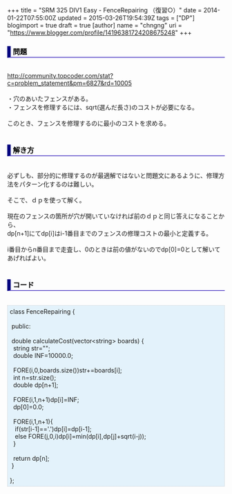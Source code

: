 +++
title = "SRM 325 DIV1 Easy - FenceRepairing （復習○）"
date = 2014-01-22T07:55:00Z
updated = 2015-03-26T19:54:39Z
tags = ["DP"]
blogimport = true
draft = true
[author]
	name = "chngng"
	uri = "https://www.blogger.com/profile/14196381724208675248"
+++

<div dir="ltr" style="text-align: left;" trbidi="on"><h3 style="border-bottom: 2px solid slateblue; border-left: 8px solid navy; color: black; padding: 0px 0px 1px 5px;">問題 </h3><br /><a href="http://community.topcoder.com/stat?c=problem_statement&amp;pm=6827&amp;rd=10005" target="_blank">http://community.topcoder.com/stat?c=problem_statement&amp;pm=6827&amp;rd=10005</a><br /><br />・穴のあいたフェンスがある。<br />・フェンスを修理するには、sqrt(選んだ長さ)のコストが必要になる。<br /><br />このとき、フェンスを修理するのに最小のコストを求める。<br /><br /><h3 style="border-bottom: 2px solid slateblue; border-left: 8px solid navy; color: black; padding: 0px 0px 1px 5px;">解き方 </h3><br />必ずしも、部分的に修理するのが最適解ではないと問題文にあるように、修理方法をパターン化するのは難しい。<br /><br />そこで、ｄｐを使って解く。<br /><br />現在のフェンスの箇所が穴が開いていなければ前のｄｐと同じ答えになることから、<br />dp[n+1]にてdp[i]はi-1番目までのフェンスの修理コストの最小と定義する。<br /><br />i番目からn番目まで走査し、0のときは前の値がないのでdp[0]=0として解いてあげればよい。<br /><br /><h3 style="border-bottom: 2px solid slateblue; border-left: 8px solid navy; color: black; padding: 0px 0px 1px 5px;">コード </h3><br /><div style="background-color: #e3f2fb; border: 1px dotted #CCCCCC; padding: 5px;">class FenceRepairing {<br /><br /><span class="Apple-tab-span" style="white-space: pre;"> </span>public:<br /><br /><span class="Apple-tab-span" style="white-space: pre;"> </span>double calculateCost(vector&lt;string&gt; boards) {<br /><span class="Apple-tab-span" style="white-space: pre;">  </span>string str="";<br /><span class="Apple-tab-span" style="white-space: pre;">  </span>double INF=10000.0;<br /><br /><span class="Apple-tab-span" style="white-space: pre;">  </span>FORE(i,0,boards.size())str+=boards[i];<br /><span class="Apple-tab-span" style="white-space: pre;">  </span>int n=str.size();<br /><span class="Apple-tab-span" style="white-space: pre;">  </span>double dp[n+1];<br /><br /><span class="Apple-tab-span" style="white-space: pre;">  </span>FORE(i,1,n+1)dp[i]=INF;<br /><span class="Apple-tab-span" style="white-space: pre;">  </span>dp[0]=0.0;<br /><br /><span class="Apple-tab-span" style="white-space: pre;">  </span>FORE(i,1,n+1){<br /><span class="Apple-tab-span" style="white-space: pre;">   </span>if(str[i-1]=='.')dp[i]=dp[i-1];<br /><span class="Apple-tab-span" style="white-space: pre;">   </span>else FORE(j,0,i)dp[i]=min(dp[i],dp[j]+sqrt(i-j));<br /><span class="Apple-tab-span" style="white-space: pre;">  </span>}<br /><br /><span class="Apple-tab-span" style="white-space: pre;">  </span>return dp[n];<br /><span class="Apple-tab-span" style="white-space: pre;"> </span>}<br /><br />};</div></div>

